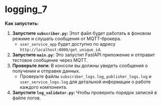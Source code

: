 # logging_7

**Как запустить:**

1. **Запустите `subscriber.py`:**  Этот файл будет работать в фоновом режиме и слушать сообщения от MQTT-брокера.
   * `user_service_app` будет доступно по адресу `http://localhost:8000/get_unique_id`.
2. **Запустите `main.py`:**  Это запустит FastAPI приложение и отправит тестовое сообщение через MQTT.
3. **Проверьте логи:**  В консоли вы должны увидеть сообщения о получении и отправке данных.
   * Проверьте файлы `subscriber_logs.log`, `publisher_logs.log` и `user_service_logs.log` для детальной информации о работе каждого компонента.
4. **Запустите `log_validator.py`:** Чтобы проверить порядок записей в файле логов.
